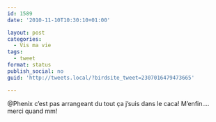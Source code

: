 ```yaml
---
id: 1589
date: '2010-11-10T10:30:10+01:00'

layout: post
categories:
  - Vis ma vie
tags:
  - tweet
format: status
publish_social: no
guid: 'http://tweets.local/?birdsite_tweet=2307016479473665'

---
```


@Phenix c’est pas arrangeant du tout ça j’suis dans le caca! M’enfin…. merci quand mm!